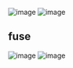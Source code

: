 ![image](https://cdn.discordapp.com/attachments/1073067013838221402/1093713929538109541/Home1.png)
![image](https://cdn.discordapp.com/attachments/1073067013838221402/1093714975257804902/image.png)

## fuse
![image](https://cdn.discordapp.com/attachments/1073067013838221402/1093715022435336193/image.png)
![image](https://cdn.discordapp.com/attachments/1073067013838221402/1093720458567876690/image.png)

